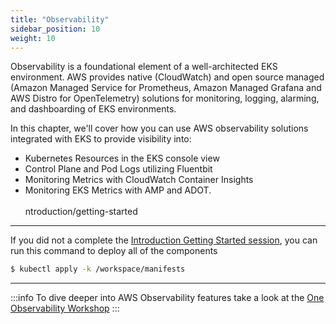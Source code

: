 ```yaml
---
title: "Observability"
sidebar_position: 10
weight: 10
---
```


Observability is a foundational element of a well-architected EKS environment. AWS provides native (CloudWatch) and open source managed (Amazon Managed Service for Prometheus, Amazon Managed Grafana and AWS Distro for OpenTelemetry) solutions for monitoring, logging, alarming, and dashboarding of EKS environments.

In this chapter,  we'll cover how you can use AWS observability solutions integrated with EKS to provide visibility into:

* Kubernetes Resources in the EKS console view
* Control Plane and Pod Logs utilizing Fluentbit
* Monitoring Metrics with CloudWatch Container Insights
* Monitoring EKS Metrics with AMP and ADOT.
<br><br>
ntroduction/getting-started

---
If you did not a complete the [Introduction Getting Started session](../introduction/getting-started/finish.md), you can run this command to deploy all of the components

```bash wait=10
$ kubectl apply -k /workspace/manifests
```
---

:::info
To dive deeper into AWS Observability features take a look at the [One Observability Workshop](https://observability.workshop.aws)
:::
